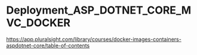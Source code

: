 # Deployment_ASP_DOTNET_CORE_MVC_DOCKER
https://app.pluralsight.com/library/courses/docker-images-containers-aspdotnet-core/table-of-contents
